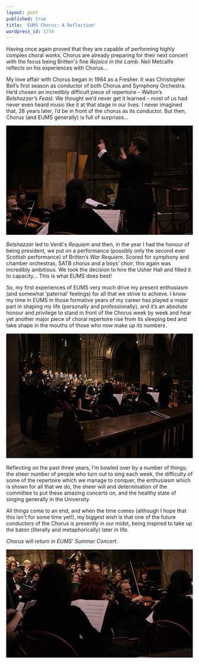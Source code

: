 ```yaml
---
layout: post
published: true
title: 'EUMS Chorus: A Reflection'
wordpress_id: 1734
---
```


Having once again proved that they are capable of performing highly complex choral works, Chorus are already preparing for their next concert with the focus being Britten's fine <em>Rejoice in the Lamb</em>. Neil Metcalfe reflects on his experiences with Chorus...

My love affair with Chorus began in 1984 as a Fresher. It was Christopher Bell&rsquo;s first season as conductor of both Chorus and Symphony Orchestra. He&rsquo;d chosen an incredibly difficult piece of repertoire &ndash; Walton&rsquo;s <em>Belshazzar&rsquo;s Feast</em>. We thought we&rsquo;d never get it learned &ndash; most of us had never even heard music like it at that stage in our lives. I never imagined that, 28 years later, I&rsquo;d be in front of the chorus as its conductor. But then, Chorus (and EUMS generally) is full of surprises&hellip;

<img title="Neil guides Chorus in their Spring 2012 concert..." src="/assets/img/concerts/stmarys-1.jpg" alt="Neil guides Chorus in their Spring 2012 concert...">

<em>Belshazzar</em> led to Verdi's <em>Requiem</em> and then, in the year I had the honour of being president, we put on a performance (possibly only the second ever Scottish performance) of Britten&rsquo;s <em>War Requiem</em>. Scored for symphony and chamber orchestras, SATB chorus and a boys&rsquo; choir, this again was incredibly ambitious. We took the decision to hire the Usher Hall and filled it to capacity... This is what EUMS does best!

So, my first experiences of EUMS very much drive my present enthusiasm (and somewhat &lsquo;paternal&rsquo; feelings) for all that we strive to achieve. I know my time in EUMS in those formative years of my career has played a major part in shaping my life (personally and professionally), and it&rsquo;s an absolute honour and privilege to stand in front of the Chorus week by week and hear yet another major piece of choral repertoire rise from its sleeping bed and take shape in the mouths of those who now make up its numbers.

<img title="EUMS Chorus: Spring Concert 2012" src="/assets/img/concerts/stmarys-2.jpg" alt="EUMS Chorus: Spring Concert 2012">

Reflecting on the past three years, I&rsquo;m bowled over by a number of things; the sheer number of people who turn out to sing each week, the difficulty of some of the repertoire which we manage to conquer, the enthusiasm which is shown for all that we do, the sheer will and determination of the committee to put these amazing concerts on, and the healthy state of singing generally in the University.

All things come to an end, and when the time comes (although I hope that this isn't for some time yet!), my biggest wish is that one of the future conductors of the Chorus is presently in our midst, being inspired to take up the baton (literally and metaphorically) later in life.

*Chorus will return in EUMS' Summer Concert*.

<img title="A powerful performance fills St. Mary's Cathedral." src="/assets/img/concerts/stmarys-3.jpg" alt="A powerful performance fills St. Mary's Cathedral.">
